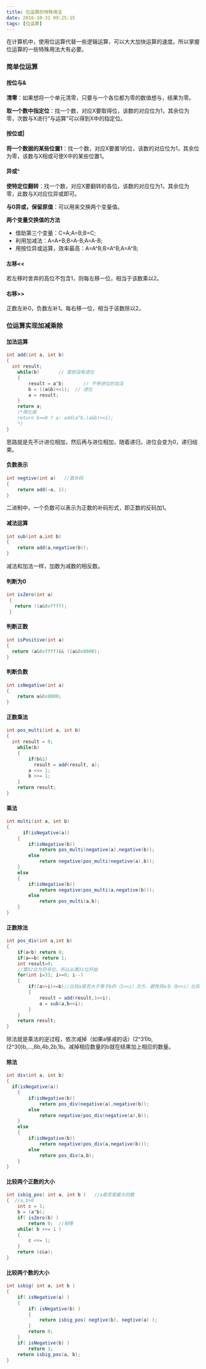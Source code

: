 ```yaml
---
title: 位运算的特殊用法
date: 2016-10-31 09:25:15
tags: [位运算]
---
```


在计算机中，使用位运算代替一些逻辑运算，可以大大加快运算的速度。所以掌握位运算的一些特殊用法大有必要。

### **简单位运算**

#### **按位与&**

**清零**：如果想将一个单元清零，只要与一个各位都为零的数值想与，结果为零。

**取一个数中指定位**：找一个数，对应X要取得位，该数的对应位为1，其余位为零，次数与X进行“与运算”可以得到X中的指定位。

#### **按位或|**

**将一个数据的某些位置1**：找一个数，对应X要置1的位，该数的对应位为1，其余位为零，该数与X相或可使X中的某些位置1。

#### **异或^**

**使特定位翻转**：找一个数，对应X要翻转的各位，该数的对应位为1，其余位为零，此数与X对应位异或即可。

**与0异或，保留原值**：可以用来交换两个变量值。

**两个变量交换值的方法**

- 借助第三个变量：C=A;A=B;B=C;
- 利用加减法：A=A+B;B=A-B;A=A-B;
- 用按位异或运算，效率最高：A=A^B;B=A^B;A=A^B;

#### **左移<<**

若左移时舍弃的高位不包含1，则每左移一位，相当于该数乘以2。

#### **右移>>**

正数左补0，负数左补1。每右移一位，相当于该数除以2。

### **位运算实现加减乘除**

#### **加法运算**

```java
int add(int a, int b)  
{
  int result;  
    while(b)       // 直到没有进位  
    {  
        result = a^b;       // 不带进位的加法  
        b = ((a&b)<<1);  // 进位  
        a = result;  
    }  
    return a;  
    /*简化版
    return b==0 ? a: add(a^b,(a&b)<<1);  
    */
} 
```

思路就是先不计进位相加，然后再与进位相加，随着递归，进位会变为0，递归结束。

#### **负数表示**

```java
int negtive(int a)   //取补码  
{  
    return add(~a, 1);  
} 
```

二进制中，一个负数可以表示为正数的补码形式，即正数的反码加1。

#### **减法运算**

```java
int sub(int a,int b)  
{  
    return add(a,negative(b));  
}
```

减法和加法一样，加数为减数的相反数。

#### **判断为0**

```java
int isZero(int a)
 {
   return !(a&0xffff);
 }
```

#### **判断正数**

```java
int isPositive(int a)
{
  return (a&0xffff)&& !(a&0x8000);
}
```

#### **判断负数**

```java
int isNegative(int a)  
{  
    return a&0x8000;   
}  
```

#### **正数乘法**

```java
int pos_multi(int a, int b)
{
  int result = 0;    
    while(b)    
    {    
        if(b&1) 
          result = add(result, a);    
        a <<= 1;    
        b >>= 1;    
    }    
    return result;   
}
```

#### **乘法**

```java
int multi(int a, int b)
{
      if(isNegative(a))  
    {  
        if(isNegative(b))  
            return pos_multi(negative(a),negative(b));  
        else  
            return negative(pos_multi(negative(a),b));  
    }  
    else  
    {  
        if(isNegative(b))  
            return negative(pos_multi(a,negative(b)));  
        else  
            return pos_multi(a,b);  
    }
}
```

#### **正数除法**

```java
int pos_div(int a,int b)    
{    
    if(a<b) return 0;  
    if(a==b) return 1;  
    int result=0;   
    //第32位为符号位，所以从第31位开始  
    for(int i=31; i>=0; i--)    
    {    
        if((a>>i)>=b)//比较a是否大于等于b的（1<<i）次方，避免将a与（b<<i）比较，因为b<<i可能会溢出。
        {    
            result = add(result,1<<i);    
            a = sub(a,b<<i);    
        }    
    }    
    return result;    
} 
```

除法就是乘法的逆过程，依次减掉（如果a够减的话）(2^31)b,(2^30)b,...,8b,4b,2b,1b。减掉相应数量的b就在结果加上相应的数量。 

#### **除法**

```java
int div(int a, int b)
{
  if(isNegative(a))  
    {  
        if(isNegative(b))  
            return pos_div(negative(a),negative(b));  
        else  
            return negative(pos_div(negative(a),b));  
    }  
    else  
    {  
        if(isNegative(b))  
            return negative(pos_div(a,negative(b)));  
        else  
            return pos_div(a,b);  
    }  
}
```

#### **比较两个正数的大小**

```java
int isbig_pos( int a, int b )   //a是否是最大的数
{  //a,b>0  
    int c = 1;  
    b = (a^b);  
    if( isZero(b) )  
        return 0;  //相等
    while( b >>= 1 )  
    {  
        c <<= 1;  
    }  
    return (c&a);  
}
```

#### **比较两个数的大小**

```java
int isbig( int a, int b )   
{   
    if( isNegative(a) )  
    {  
        if( isNegative(b) )  
        {  
            return isbig_pos( negtive(b), negtive(a) );  
        }  
        return 0;  
    }  
    if( isNegative(b) )  
        return 1;  
    return isbig_pos(a, b);  
} 
```